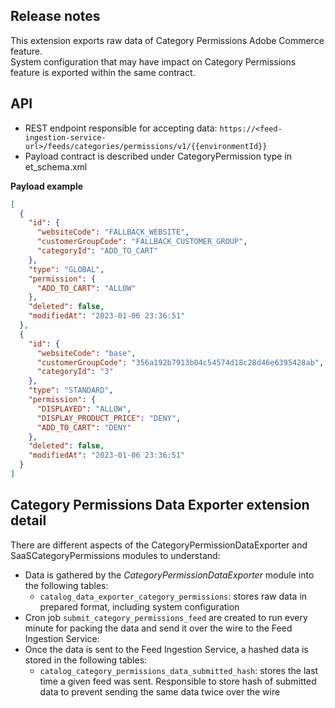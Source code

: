 ## Release notes

This extension exports raw data of Category Permissions Adobe Commerce feature.  
System configuration that may have impact on Category Permissions feature is exported within the same contract.

## API

* REST endpoint responsible for accepting
  data: `https://<feed-ingestion-service-url>/feeds/categories/permissions/v1/{{environmentId}}`
* Payload contract is described under CategoryPermission type in et_schema.xml

**Payload example**

```json
[
  {
    "id": {
      "websiteCode": "FALLBACK_WEBSITE",
      "customerGroupCode": "FALLBACK_CUSTOMER_GROUP",
      "categoryId": "ADD_TO_CART"
    },
    "type": "GLOBAL",
    "permission": {
      "ADD_TO_CART": "ALLOW"
    },
    "deleted": false,
    "modifiedAt": "2023-01-06 23:36:51"
  },
  {
    "id": {
      "websiteCode": "base",
      "customerGroupCode": "356a192b7913b04c54574d18c28d46e6395428ab",
      "categoryId": "3"
    },
    "type": "STANDARD",
    "permission": {
      "DISPLAYED": "ALLOW",
      "DISPLAY_PRODUCT_PRICE": "DENY",
      "ADD_TO_CART": "DENY"
    },
    "deleted": false,
    "modifiedAt": "2023-01-06 23:36:51"
  }
]
```

## Category Permissions Data Exporter extension detail


There are different aspects of the CategoryPermissionDataExporter and SaaSCategoryPermissions modules to understand:

* Data is gathered by the *CategoryPermissionDataExporter* module into the following tables:
    * `catalog_data_exporter_category_permissions`: stores raw data in prepared format, including system configuration
* Cron job `submit_category_permissions_feed` are created to run every minute for packing the data and send it over the wire
  to the Feed Ingestion Service:
* Once the data is sent to the Feed Ingestion Service, a hashed data is stored in the following tables:
    * `catalog_category_permissions_data_submitted_hash`: stores the last time a given feed was sent. Responsible to store hash of submitted data to prevent sending the same data twice over the wire
